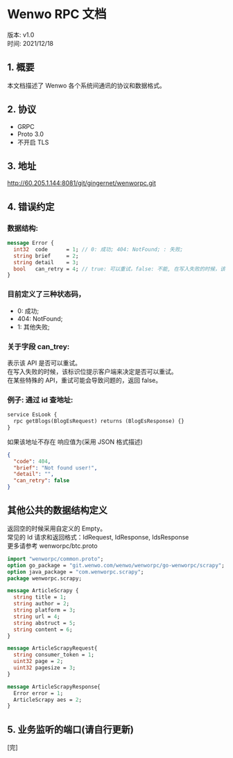 # Wenwo RPC 文档

版本: v1.0  
时间: 2021/12/18

## 1. 概要

本文档描述了 Wenwo 各个系统间通讯的协议和数据格式。

## 2. 协议
* GRPC
* Proto 3.0
* 不开启 TLS

## 3. 地址
http://60.205.1.144:8081/git/gingernet/wenworpc.git

## 4. 错误约定
### 数据结构:
```protobuf
message Error {
  int32  code      = 1; // 0: 成功; 404: NotFound; : 失败;
  string brief     = 2;
  string detail    = 3;
  bool   can_retry = 4; // true: 可以重试，false: 不能, 在写入失败的时候，该标识位提示客户端来决定是否可以重试。
}
```
### 目前定义了三种状态码，
* 0: 成功;
* 404: NotFound;
* 1: 其他失败;

### 关于字段 can_trey: 
表示该 API 是否可以重试。   
在写入失败的时候，该标识位提示客户端来决定是否可以重试。  
在某些特殊的 API，重试可能会导致问题的，返回 false。 

### 例子: 通过 id 查地址:
```protobuf
service EsLook {
  rpc getBlogs(BlogEsRequest) returns (BlogEsResponse) {}
}
```

如果该地址不存在 响应值为(采用 JSON 格式描述)
```json
{
  "code": 404,
  "brief": "Not found user!",
  "detail": "",
  "can_retry": false
}
```

## 其他公共的数据结构定义
返回空的时候采用自定义的 Empty。  
常见的 Id 请求和返回格式：IdRequest, IdResponse, IdsResponse  
更多请参考 wenworpc/btc.proto
```protobuf
import "wenworpc/common.proto";
option go_package = "git.wenwo.com/wenwo/wenworpc/go-wenworpc/scrapy";
option java_package = "com.wenworpc.scrapy";
package wenworpc.scrapy;

message ArticleScrapy {
  string title = 1;
  string author = 2;
  string platform = 3;
  string url = 4;
  string abstruct = 5;
  string content = 6;
}

message ArticleScrapyRequest{
  string consumer_token = 1;
  uint32 page = 2;
  uint32 pagesize = 3;
}

message ArticleScrapyResponse{
  Error error = 1;
  ArticleScrapy aes = 2;
}
```

## 5. 业务监听的端口(请自行更新)


[完]
